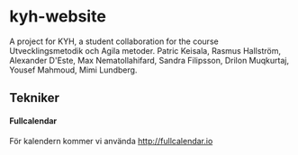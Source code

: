 # kyh-website

A project for KYH, a student collaboration for the course Utvecklingsmetodik och Agila metoder. Patric Keisala, Rasmus Hallström, Alexander D'Este, Max Nematollahifard, Sandra Filipsson, Drilon Muqkurtaj, Yousef Mahmoud, Mimi Lundberg.

## Tekniker

#### Fullcalendar
För kalendern kommer vi använda http://fullcalendar.io

